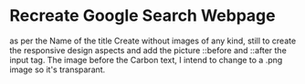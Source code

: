 # Recreate Google Search Webpage
 as per the Name of the title
Create without images of any kind, still to create the responsive design aspects and add the picture ::before and ::after the input tag.
The image before the Carbon text, I intend to change to a .png image so it's transparant.
